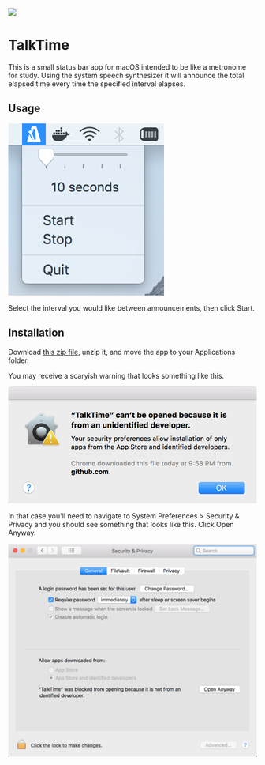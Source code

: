 ![](./TalkTime/Assets.xcassets/AppIcon.appiconset/metronome_64px.png)

# TalkTime

This is a small status bar app for macOS intended to be like a metronome for study. Using the system speech synthesizer it will announce the total elapsed time every time the specified interval elapses.

## Usage

![](./images/usage.png)

Select the interval you would like between announcements, then click Start.

## Installation

Download [this zip file](https://github.com/liambuchanan/TalkTime/releases/download/1.0/TalkTime.app.zip), unzip it, and move the app to your Applications folder.

You may receive a scaryish warning that looks something like this.

![](./images/warning.png)

In that case you'll need to navigate to System Preferences > Security & Privacy and you should see something that looks like this. Click Open Anyway.

![](./images/open-anyway.png)

